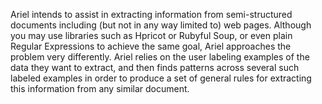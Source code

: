 Ariel intends to assist in extracting information from semi-structured
documents including (but not in any way limited to) web pages. Although you
may use libraries such as Hpricot or Rubyful Soup, or even plain Regular
Expressions to achieve the same goal, Ariel approaches the problem very
differently. Ariel relies on the user labeling examples of the data they
want to extract, and then finds patterns across several such labeled
examples in order to produce a set of general rules for extracting this
information from any similar document.


